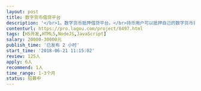 ```yaml
---                
layout: post       
title: 数字货币借贷平台           
description: '</br>1。数字货币抵押借贷平台。</br>持币用户可以抵押自己的数字货币获取现金，而投资用户有数字货币抵押，可以在降低风险前提下获取较为丰厚的利率。</br>1。主要流程：借款，投资，抵押，中介管理，个人认证等。</br>具体原型设计参考如下链接</br>https://modao.cc/app/OQIK333JxNwZ26qFDgZKij0tEZEvu1K</br>'     
contenturl: https://pro.lagou.com/project/8497.html      
tags: [H5开发,HTML5,NodeJS,JavaScript]            
salary: 20000-30000元          
publish_time: '已发布 2 小时'         
start_time: '2018-06-21 11:15:02'           
review: 125人                   
apply: 6人                   
recommend: 1人                   
time_range: 1-3个月              
status: 招募中                  
---                 
```

